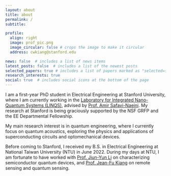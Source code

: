```yaml
---
layout: about
title: about
permalink: /
subtitle: 

profile:
  align: right
  image: prof_pic.png
  image_circular: false # crops the image to make it circular
  address: cwkiang@stanford.edu

news: false  # includes a list of news items
latest_posts: false  # includes a list of the newest posts
selected_papers: true # includes a list of papers marked as "selected={true}"
research_interests: true
social: true  # includes social icons at the bottom of the page
---
```


I am a first-year PhD student in Electrical Engineering at Stanford University, where I am currently working in the [Laboratory for Integrated Nano-Quantum Systems (LINQS)](https://linqs.stanford.edu/), advised by [Prof. Amir Safavi-Naeini](https://linqs.stanford.edu/people/amir-safavi-naeini). My research at Stanford is being graciously supported by the NSF GRFP and the EE Departmental Fellowship. 

My main research interest is in quantum engineering, where I currently focus on quantum acoustics, exploring the physics and applications of superconducting circuits and optomechanical devices.

Before coming to Stanford, I received my B.S. in Electrical Engineering at National Taiwan University (NTU) in June 2022. During my days at NTU, I am fortunate to have worked with [Prof. Jiun-Yun Li](https://sites.google.com/g.ntu.edu.tw/jiunyun/members/advisor) on characterizing semiconductor quantum devices, and [Prof. Jean-Fu Kiang](http://cc.ee.ntu.edu.tw/~jfkiang/) on remote sensing and quantum sensing.



<!-- I am a research assistant in the [Quantum Electronics Laboratory (QEL)](https://sites.google.com/g.ntu.edu.tw/jiunyun/home) at [National Taiwan University (NTU)](https://www.ntu.edu.tw/english/), advised by . In the QEL, my research focuses on cryogenic measurements and characterizations of quantum point contact (QPC) devices and 2D hole gases in GeSn/Ge heterostructures. 

 on modeling and simulations of wavelet-based quantum sensing to reconstruct geomagnetic field fluctuations using nitrogen-vacancy (NV) ensembles, as well as synthetic aperture sonar and radar imaging of moving vehicles. -->

<!-- Link to your favorite [subreddit](http://reddit.com). You can put a picture in, too. The code is already in, just name your picture `prof_pic.jpg` and put it in the `img/` folder.

You can also disable any of these elements by editing `profile` property of the YAML header of your `_pages/about.md`. Edit `_bibliography/papers.bib` and Jekyll will render your [publications page](/al-folio/publications/) automatically. -->
